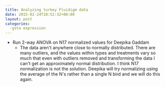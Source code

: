 ```yaml
---
title: Analyzing turkey Fluidigm data
date: 2015-02-24T10:52:32+00:00
layout: post
categories:
  -gsta expression
---
```

  * Run 2-way ANOVA on N17 normalized values for Deepika Gaddam
      * The data aren't anywhere close to normally distributed. There are many outliers, and the values within types and treatments vary so much that even with outliers removed and transforming the data I can't get an approximately normal distribution. I think N17 normalization is not the solution. Deepika will try normalizing using the average of the N's rather than a single N bird and we will do this again.
